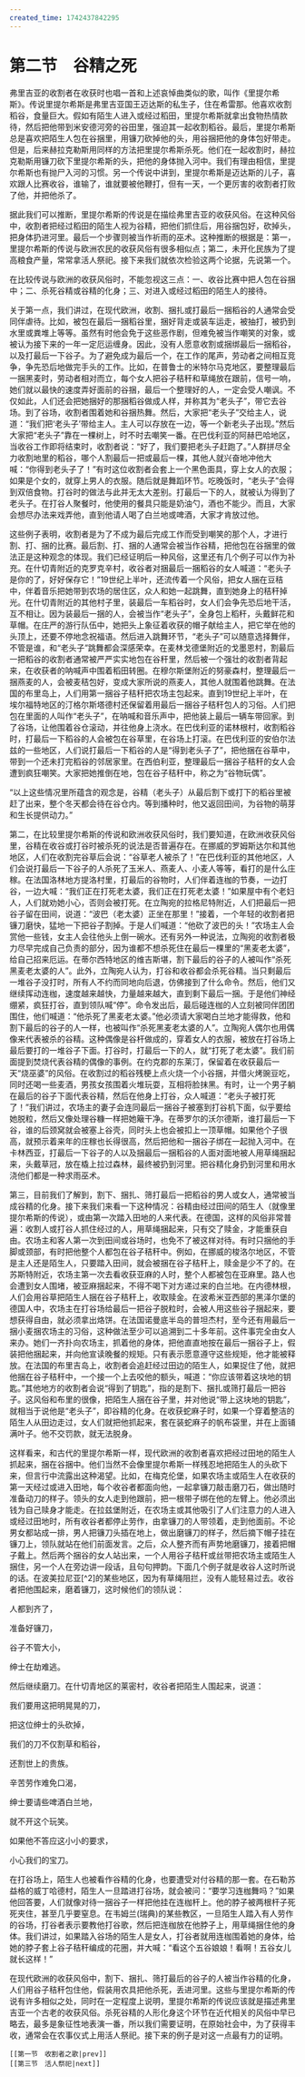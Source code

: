 ```yaml
---
created_time: 1742437842295
---
```

# 第二节　谷精之死

弗里吉亚的收割者在收获时也唱一首和上述哀悼曲类似的歌，叫作《里提尔希斯》。传说里提尔希斯是弗里吉亚国王迈达斯的私生子，住在希雷那。他喜欢收割稻谷，食量巨大。假如有陌生人进入或经过稻田，里提尔希斯就拿出食物热情款待，然后把他带到米安德河旁的谷田里，强迫其一起收割稻谷。最后，里提尔希斯总是喜欢把陌生人包在谷捆里，用镰刀砍掉他的头，用谷捆把他的身体包好带走。但是，后来赫拉克勒斯用同样的方法把里提尔希斯杀死。他们在一起收割时，赫拉克勒斯用镰刀砍下里提尔希斯的头，把他的身体抛入河中。我们有理由相信，里提尔希斯也有抛尸入河的习惯。另一个传说中讲到，里提尔希斯是迈达斯的儿子，喜欢跟人比赛收谷，谁输了，谁就要被他鞭打，但有一天，一个更厉害的收割者打败了他，并把他杀了。

据此我们可以推断，里提尔希斯的传说是在描绘弗里吉亚的收获风俗。在这种风俗中，收割者把经过稻田的陌生人视为谷精，把他们抓住后，用谷捆包好，砍掉头，把身体扔进河里。最后一个步骤则被当作祈雨的巫术。这种推断的根据是：第一，里提尔希斯的传说与欧洲农民的收获风俗有很多相似点；第二，未开化民族为了提高粮食产量，常常拿活人祭祀。接下来我们就依次检验这两个论据，先说第一个。

在比较传说与欧洲的收获风俗时，不能忽视这三点：一、收谷比赛中把人包在谷捆中；二、杀死谷精或谷精的化身；三、对进入或经过稻田的陌生人的接待。

关于第一点，我们讲过，在现代欧洲，收割、捆扎或打最后一捆稻谷的人通常会受同伴虐待。比如，被包在最后一捆稻谷里，捆好背走或装车运走，被抽打，被扔到水里或粪堆上等等。虽然有时他会免于这些恶作剧，但难免被当作嘲笑的对象，或被认为接下来的一年一定厄运缠身。因此，没有人愿意收割或捆绑最后一捆稻谷，以及打最后一下谷子。为了避免成为最后一个，在工作的尾声，劳动者之间相互竞争，争先恐后地做完手头的工作。比如，在普鲁士的米特尔马克地区，要整理最后一捆黑麦时，劳动者相对而立，每个女人把谷子秸秆和草绳放在跟前，信号一响，她们就以最快的速度弄好面前的谷捆，最后一个整理好的人，一定会受人嘲讽。不仅如此，人们还会把她捆好的那捆稻谷做成人样，并称其为“老头子”，带它去谷场。到了谷场，收割者围着她和谷捆热舞。然后，大家把“老头子”交给主人，说道：“我们把‘老头子’带给主人。主人可以存放在一边，等一个新老头子出现。”然后大家把“老头子”靠在一棵树上，时不时去嘲笑一番。在巴伐利亚的阿赫巴哈地区，当收谷工作即将结束时，收割者说：“好了，我们要把老头子赶跑了。”人群拼尽全力收割地里的稻谷，哪个人割最后一把或最后一棵，其他人就兴奋地冲他大喊：“你得到老头子了！”有时这位收割者会套上一个黑色面具，穿上女人的衣服；如果是个女的，就穿上男人的衣服。随后就是舞蹈环节。吃晚饭时，“老头子”会得到双倍食物。打谷时的做法与此并无太大差别。打最后一下的人，就被认为得到了老头子。在打谷人聚餐时，他使用的餐具只能是奶油勺，酒也不能少。而且，大家会想尽办法来戏弄他，直到他请人喝了白兰地或啤酒，大家才肯放过他。

这些例子表明，收割者是为了不成为最后完成工作而受到嘲笑的那个人，才进行割、打、捆的比赛。最后割、打、捆的人通常会被当作谷精，把他包在谷捆里的做法正是这种观念的体现。我们已经证明后一种风俗，这里还有几个例子可以作为补充。在什切青附近的克罗克辛村，收谷者对捆最后一捆稻谷的女人喊道：“老头子是你的了，好好保存它！”19世纪上半叶，还流传着一个风俗，把女人捆在豆秸中，伴着音乐把她带到农场的居住区，众人和她一起跳舞，直到她身上的秸秆掉光。在什切青附近的其他村子里，装最后一车稻谷时，女人们会争先恐后地干活，互不相让。因为装最后一捆的人，会被当作“老头子”，全身包上稻秆，头戴鲜花和草帽。在庄严的游行队伍中，她把头上象征着收获的帽子献给主人，把它举在他的头顶上，还要不停地念祝福语。然后进入跳舞环节，“老头子”可以随意选择舞伴，不管是谁，和“老头子”跳舞都会深感荣幸。在麦林戈德堡附近的戈墨恩村，割最后一把稻谷的收割者通常被严严实实地包在谷秆里，然后被一个强壮的收割者背起来，在收获者的呐喊声中围着稻田转圈。在穆尔斯堡附近的努豪森村，整理最后一捆燕麦的人，会被麦秸包好，变成大家所说的燕麦人，其他人就围着他跳舞。在法国的布里岛上，人们用第一捆谷子秸秆把农场主包起来。直到19世纪上半叶，在埃尔福特地区的汀格尔斯塔德村还保留着用最后一捆谷子秸秆包人的习俗。人们把包在里面的人叫作“老头子”，在呐喊和音乐声中，把他装上最后一辆车带回家。到了谷场，让他围着谷仓滚动，并往他身上浇水。在巴伐利亚的诺林根村，收割稻谷时，打最后一下稻谷的人会被包在谷草里，在谷场上打滚。在巴伐利亚的安伯尔法兹的一些地区，人们说打最后一下稻谷的人是“得到老头子了”，把他捆在谷草中，带到一个还未打完稻谷的邻居家里。在西伯利亚，整理最后一捆谷子秸秆的女人会遭到疯狂嘲笑。大家把她推倒在地，包在谷子秸秆中，称之为“谷物玩偶”。

“以上这些情况里所蕴含的观念是，谷精（老头子）从最后割下或打下的稻谷里被赶了出来，整个冬天都会待在谷仓内。等到播种时，他又返回田间，为谷物的萌芽和生长提供动力。”

第二，在比较里提尔希斯的传说和欧洲收获风俗时，我们要知道，在欧洲收获风俗里，谷精在收谷或打谷时被杀死的说法是否普遍存在。在挪威的罗姆斯达尔和其他地区，人们在收割完谷草后会说：“谷草老人被杀了！”在巴伐利亚的其他地区，人们会说打最后一下谷子的人杀死了玉米人、燕麦人、小麦人等等，看打的是什么庄稼。在法国洛林地方提洛村里，打最后的谷物时，人们伴着连枷的节奏，一边打谷，一边大喊：“我们正在打死老太婆，我们正在打死老太婆！”如果屋中有个老妇人，人们就劝她小心，否则会被打死。在立陶宛的拉格尼特附近，人们把最后一把谷子留在田间，说道：“波巴（老太婆）正坐在那里！”接着，一个年轻的收割者把镰刀磨快，猛地一下把谷子割掉。于是人们喊道：“他砍了波巴的头！”农场主人会赏他一些钱，女主人会往他头上倒一碗水。还有另外一种说法，立陶宛的收割者极力尽早完成自己负责的部分，因为谁都不想杀死住在最后一棵里的“黑麦老太婆”，给自己招来厄运。在蒂尔西特地区的维吉斯堪，割下最后的谷子的人被叫作“杀死黑麦老太婆的人”。此外，立陶宛人认为，打谷和收谷都会杀死谷精。当只剩最后一堆谷子没打时，所有人不约而同地向后退，仿佛接到了什么命令。然后，他们又继续挥动连枷，速度越来越快，力量越来越大，直到剩下最后一捆。于是他们神经绷紧，疯狂打谷，直到领队喊“停”。命令发出后，最后碰连枷的人立刻被同伴团团围住，他们喊道：“他杀死了黑麦老太婆。”他必须请大家喝白兰地才能得救，他和割下最后的谷子的人一样，也被叫作“杀死黑麦老太婆的人”。立陶宛人偶尔也用偶像来代表被杀的谷精。这种偶像是谷杆做成的，穿着女人的衣服，被放在打谷场上最后要打的一堆谷子下面。打谷时，打最后一下的人，就“打死了老太婆”。我们前面提到焚烧代表谷精的偶像的事例。在约克郡的东莱汀，保留着在收获最后一天“烧巫婆”的风俗。在收割过的稻谷残梗上点火烧一个小谷捆，并借火烤豌豆吃，同时还喝一些麦酒，男孩女孩围着火堆玩耍，互相将脸抹黑。有时，让一个男子躺在最后的谷子下面代表谷精，然后在他身上打谷，众人喊道：“老头子被打死了！”我们讲过，农场主的妻子会连同最后一捆谷子被塞到打谷机下面，似乎要给她脱粒，然后又像处理谷糠一样把她簸干净。在蒂罗尔的沃尔德斯，谁打最后一下谷，谁的后颈窝就会被塞上谷壳，同时头上也会被扣上一顶草帽。如果他个子很高，就预示着来年的庄稼也长得很高，然后把他和一捆谷子绑在一起抛入河中。在卡林西亚，打最后一下谷子的人以及捆最后一捆稻谷的人面对面地被人用草绳捆起来，头戴草冠，放在橇上拉过森林，最终被扔到河里。把谷精化身扔到河里和用水浇他们都是一种求雨巫术。

第三，目前我们了解到，割下、捆扎、筛打最后一把稻谷的男人或女人，通常被当成谷精的化身。接下来我们来看一下这种情况：谷精由经过田间的陌生人（就像里提尔希斯的传说），或由第一次踏入田地的人来代表。在德国，这样的风俗非常普遍：收割人或打谷人抓住经过的人，用草绳捆起来，只有交了赎金，才能重获自由。农场主和客人第一次到田间或谷场时，也免不了被这样对待。有时只捆他的手脚或颈部，有时把他整个人都包在谷子秸秆中。例如，在挪威的梭洛尔地区，不管是主人还是陌生人，只要踏入田间，就会被捆在谷子秸秆上，赎金是少不了的。在苏斯特附近，农场主第一次去看收获亚麻的人时，整个人都被包在亚麻里。路人也会遭到女人围堵，被亚麻捆起来，不得不喝下对方递过来的白兰地。在内德林根，人们会用谷草把陌生人捆在谷子秸秆上，收取赎金。在波希米亚西部的黑泽尔堡的德国人中，农场主在打谷场给最后一把谷子脱粒时，会被人用这些谷子捆起来，要想获得自由，就必须拿出烙饼。在法国诺曼底半岛的普坦杰村，至今还有用最后一捆小麦捆农场主的习俗，这种做法至少可以追溯到二十多年前。这件事完全由女人来办。她们一齐扑向农场主，抓着他的身体，把他直直地按在最后一捆谷子上，假装把他捆起来，并向他宣读晚餐的规矩。只有表示愿意遵守这些规矩，他才能被释放。在法国的布里吉岛上，收割者会追赶经过田边的陌生人，如果捉住了他，就把他捆在谷子秸秆中，一个接一个上去咬他的额头，喊道：“你应该带着这块地的钥匙。”其他地方的收割者会说“得到了钥匙”，指的是割下、捆扎或筛打最后一把谷子。这风俗和布里的很像，把陌生人捆在谷子里，并对他说“带上这块地的钥匙”，就相当于说他是“老头子”，即谷精的化身。在收获蛇麻子时，如果一个穿着整洁的陌生人从田边走过，女人们就把他抓起来，套在装蛇麻子的帆布袋里，并在上面铺满叶子。他不交罚款，就无法脱身。

这样看来，和古代的里提尔希斯一样，现代欧洲的收割者喜欢把经过田地的陌生人抓起来，捆在谷捆中。他们当然不会像里提尔希斯一样残忍地把陌生人的头砍下来，但言行中流露出这种渴望。比如，在梅克伦堡，如果农场主或陌生人在收获的第一天经过或进入田地，每个收谷者都面向他，一起拿镰刀敲击磨刀石，做出随时准备动刀的样子。领头的女人走到他跟前，把一根带子绑在他的左臂上。他必须出钱为自己赎身才能走。在拉兹堡附近，在农场主或其他吸引了人们注意力的人进入或经过田地时，所有收谷者都停止劳作，由拿镰刀的人带领着，走到他面前。不论男女都站成一排，男人把镰刀头插在地上，做出磨镰刀的样子，然后摘下帽子挂在镰刀上，领队就站在他们前面发言。之后，众人整齐而有声势地磨镰刀，接着把帽子戴上。然后两个捆谷的女人站出来，一个人用谷子秸秆或丝带把农场主或陌生人捆住，另一个人在旁边讲一段话，且句句押韵。下面几个例子就是收谷人这时所说的话。在波美拉尼亚[^2]的某些地区，因为有草绳阻拦，没有人能轻易过去。收谷者把他围起来，磨着镰刀，这时候他们的领队说：  
  
  
  

人都到齐了，

准备好镰刀，

谷子不管大小，

绅士在劫难逃。  
  
  
  

然后继续磨刀。在什切青地区的莱密村，收谷者把陌生人围起来，说道：  
  
  
  

我们要用这把明晃晃的刀，

把这位绅士的头砍掉，

我们的刀不仅割草和稻谷，

还割世上的贵族。

辛苦劳作难免口渴，

绅士要请些啤酒白兰地，

就不开这个玩笑。

如果他不答应这小小的要求，

小心我们的宝刀。  
  
  
  

在打谷场上，陌生人也被看作谷精的化身，也要遭受对付谷精的那一套。在石勒苏益格的威丁哈德村，陌生人一旦踏进打谷场，就会被问：“要学习连枷舞吗？”如果他回答要，人们就像对待一捆谷子一样把他挂在连枷杆上。他的脖子被两根杆子死死夹住，甚至几乎要窒息。在韦姆兰(瑞典)的某些教区，一旦陌生人踏入有人劳作的谷场，打谷者表示要教他打谷歌，然后把连枷放在他脖子上，用草绳捆住他的身体。我们讲过，如果踏入谷场的陌生人是女人，打谷者就用连枷围着她的身体，给她的脖子套上谷子秸秆编成的花圈，并大喊：“看这个五谷娘娘！看啊！五谷女儿就长这样！”

在现代欧洲的收获风俗中，割下、捆扎、筛打最后的谷子的人被当作谷精的化身，人们用谷子秸秆包住他，假装用农具把他杀死，丢进河里。这些与里提尔希斯的传说有许多相似之处，同时在一定程度上说明，里提尔希斯的传说应该就是描述弗里吉亚一个古老的收获风俗。杀死谷精的人形化身这个环节在近代相关的风俗中早已略去，最多是象征性地表演一番，所以我们需要证明，在原始社会中，为了获得丰收，通常会在农事仪式上用活人祭祀。接下来的例子是对这一点最有力的证明。

```booknav
[[第一节　收割者之歌|prev]]
[[第三节　活人祭祀|next]]
```